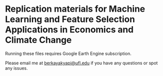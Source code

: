 # Replication materials for Machine Learning and Feature Selection Applications in Economics and Climate Change
Running these files requires Google Earth Engine subscription.

Please email me at berkayakyapi@ufl.edu if you have any questions or spot any issues.
